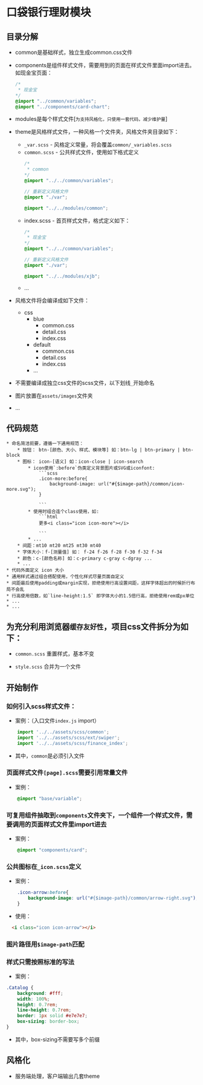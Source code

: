 # 口袋银行理财模块

## 目录分解
* common是基础样式，独立生成common.css文件
* components是组件样式文件，需要用到的页面在样式文件里面import进去。如现金宝页面：

    ```scss
    /*
     * 现金宝
    */
    @import "../common/variables";
    @import "../components/card-chart";

    ```
* modules是每个样式文件[`为支持风格化，只使用一套代码，减少维护量`]
* theme是风格样式文件，一种风格一个文件夹，风格文件夹目录如下：
    * `_var.scss` - 风格定义常量，将会覆盖`common/_variables.scss`
    * `common.scss` - 公共样式文件，使用如下格式定义
        ```scss
        /*
         * common
        */
        @import "../../common/variables";

        // 重新定义风格文件
        @import "./var";

        @import "../../modules/common";

        ```
    * index.scss - 首页样式文件，格式定义如下：
        ```scss
        /*
         * 现金宝
        */
        @import "../../common/variables";

        // 重新定义风格文件
        @import "./var";

        @import "../../modules/xjb";

        ```
    * ...
* 风格文件将会编译成如下文件：
    * css
        * blue
            * common.css
            * detail.css
            * index.css
        * default
            * common.css
            * detail.css
            * index.css
        * ...
* 不需要编译成独立css文件的scss文件，以下划线`_`开始命名
* 图片放置在`assets/images`文件夹
* ...


##  代码规范
    * 命名简洁扼要，遵循一下通用规范：
        * 按钮： btn-[颜色、大小、样式、模块等] 如：btn-lg | btn-primary | btn-block
        * 图标： icon-[语义] 如：icon-close | icon-search
            * icon使用`:before`伪类定义背景图片或SVG或iconfont:
                ```scss
                .icon-more:before{
                    background-image: url("#{$image-path}/common/icon-more.svg");
                }

                ```
            * 使用时组合连个class使用，如:
                ```html
                更多<i class="icon icon-more"></i>

                ```
            * ...
        * 间距：mt10 mt20 mt25 mt30 mt40
        * 字体大小：f-[测量值] 如： f-24 f-26 f-28 f-30 f-32 f-34
        * 颜色：c-[颜色名称] 如：c-primary c-gray c-dgray ...
        * ...
    * 代码外面定义 icon 大小
    * 通用样式通过组合搭配使用，个性化样式尽量页面自定义
    * 间距最后使用padding或margin实现，拒绝使用行高设置间距，这样字体超出的时候折行布局不会乱
    * 行高使用倍数，如`line-height:1.5` 即字体大小的1.5倍行高，拒绝使用rem或px单位
    * ...
    * ...


## 为充分利用浏览器`缓存友好性`，项目css文件拆分为如下：
  * `common.scss` 重置样式，基本不变
  <!-- * `[page].scss` 页面样式，改版较多。如：finance_index.scss -->
  * `style.scss` 合并为一个文件



## 开始制作
### 如何引入scss样式文件：
  * 案例：（入口文件`index.js` import）
  ```js
      import '../../assets/scss/common';
      import '../../assets/scss/ext/swiper';
      import '../../assets/scss/finance_index';
  ```
  * 其中，`common`是必须引入文件

### 页面样式文件`[page].scss`需要引用常量文件
  * 案例：
  ```css
      @import "base/variable";
  ```

### 可复用组件抽取到`components`文件夹下，一个组件一个样式文件，需要调用的页面样式文件里import进去
  * 案例：
  ```css
      @import "components/card";
  ```

### 公共图标在`_icon.scss`定义
  * 案例：
  ```css
      .icon-arrow:before{
          background-image: url("#{$image-path}/common/arrow-right.svg");
      }
  ```

  * 使用：
  ```html
    <i class="icon icon-arrow"></i>
  ```

### 图片路径用`$image-path`匹配

### 样式只需按照标准的写法
  * 案例：
  ```css
  .Catalog {
      background: #fff;
      width: 100%;
      height: 0.7rem;
      line-height: 0.7rem;
      border: 1px solid #e7e7e7;
      box-sizing: border-box;
  }
  ```
  * 其中，box-sizing不需要写多个前缀



## 风格化
 * 服务端处理，客户端输出几套theme
